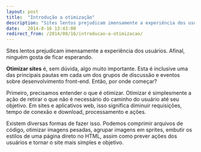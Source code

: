 ```yaml
---
layout: post
title:  "Introdução a otimização"
description: "Sites lentos prejudicam imensamente a experiência dos usuários. Afinal, ninguém gosta de ficar esperando."
date:   2014-8-16 13:43:00
redirect_from: /2014/08/16/introducao-a-otimizacao/
---
```


Sites lentos prejudicam imensamente a experiência dos usuários. Afinal, ninguém gosta de ficar esperando.

**Otimizar sites** é, sem dúvida, algo muito importante. Esta é inclusive uma das principais pautas em cada um dos grupos de discussão e eventos sobre desenvolvimento front-end. Então, por onde começar?

<!--more-->

Primeiro, precisamos entender o que é otimizar. Otimizar é simplesmente a ação de retirar o que não é necessário do caminho do usuário até seu objetivo. Em sites e aplicativos web, isso significa diminuir requisições, tempo de conexão e download, processamento e ações.

Existem diversas formas de fazer isso. Podemos comprimir arquivos de código, otimizar imagens pesadas, agrupar imagens em sprites, embutir os estilos de uma página direto no HTML, assim como prever ações dos usuários e tornar o site mais simples e objetivo.
